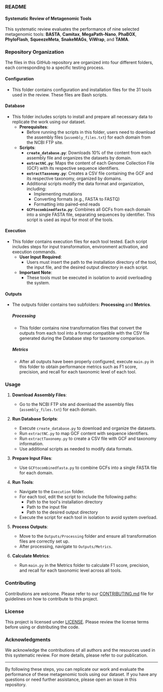 ### README

#### Systematic Review of Metagenomic Tools

This systematic review evaluates the performance of nine selected metagenomic tools: **BASTA**, **Camitax**, **MegaPath-Nano**, **PhaBOX**, **PhyloFlash**, **SqueezeMeta**, **SnakeMAGs**, **ViWrap**, and **TAMA**.

### Repository Organization

The files in this GitHub repository are organized into four different folders, each corresponding to a specific testing process.

#### Configuration
- This folder contains configuration and installation files for the 31 tools used in the review. These files are Bash scripts.

#### Database
- This folder includes scripts to install and prepare all necessary data to replicate the work using our dataset.
  - **Prerequisites**:
    - Before running the scripts in this folder, users need to download the assembly files (`assembly_files.txt`) for each domain from the NCBI FTP site.
  - **Scripts**:
    - **`create_database.py`**: Downloads 10% of the content from each assembly file and organizes the datasets by domain.
    - **`extractNC.py`**: Maps the content of each Genome Collection File (GCF) with its respective sequence identifiers.
    - **`extractTaxonomy.py`**: Creates a CSV file containing the GCF and its respective taxonomy, organized by domains.
    - Additional scripts modify the data format and organization, including:
      - Implementing mutations
      - Converting formats (e.g., FASTA to FASTQ)
      - Formatting into paired-end reads
    - **`GCFtocombinedfasta.py`**: Combines all GCFs from each domain into a single FASTA file, separating sequences by identifier. This script is used as input for most of the tools.

#### Execution
- This folder contains execution files for each tool tested. Each script includes steps for input transformation, environment activation, and execution commands.
  - **User Input Required**:
    - Users must insert the path to the installation directory of the tool, the input file, and the desired output directory in each script.
  - **Important Note**:
    - These tools must be executed in isolation to avoid overloading the system.

#### Outputs
- The outputs folder contains two subfolders: **Processing** and **Metrics**.
  
  ##### Processing
  - This folder contains nine transformation files that convert the outputs from each tool into a format compatible with the CSV file generated during the Database step for taxonomy comparison.

  ##### Metrics
  - After all outputs have been properly configured, execute `main.py` in this folder to obtain performance metrics such as F1 score, precision, and recall for each taxonomic level of each tool.

### Usage

1. **Download Assembly Files**:
   - Go to the NCBI FTP site and download the assembly files (`assembly_files.txt`) for each domain.

2. **Run Database Scripts**:
   - Execute `create_database.py` to download and organize the datasets.
   - Run `extractNC.py` to map GCF content with sequence identifiers.
   - Run `extractTaxonomy.py` to create a CSV file with GCF and taxonomy information.
   - Use additional scripts as needed to modify data formats.

3. **Prepare Input Files**:
   - Use `GCFtocombinedfasta.py` to combine GCFs into a single FASTA file for each domain.

4. **Run Tools**:
   - Navigate to the `Execution` folder.
   - For each tool, edit the script to include the following paths:
     - Path to the tool's installation directory
     - Path to the input file
     - Path to the desired output directory
   - Execute the script for each tool in isolation to avoid system overload.

5. **Process Outputs**:
   - Move to the `Outputs/Processing` folder and ensure all transformation files are correctly set up.
   - After processing, navigate to `Outputs/Metrics`.

6. **Calculate Metrics**:
   - Run `main.py` in the Metrics folder to calculate F1 score, precision, and recall for each taxonomic level across all tools.

### Contributing

Contributions are welcome. Please refer to our [CONTRIBUTING.md](CONTRIBUTING.md) file for guidelines on how to contribute to this project.

### License

This project is licensed under [LICENSE](LICENSE). Please review the license terms before using or distributing the code.

### Acknowledgments

We acknowledge the contributions of all authors and the resources used in this systematic review. For more details, please refer to our publication.

---

By following these steps, you can replicate our work and evaluate the performance of these metagenomic tools using our dataset. If you have any questions or need further assistance, please open an issue in this repository.
